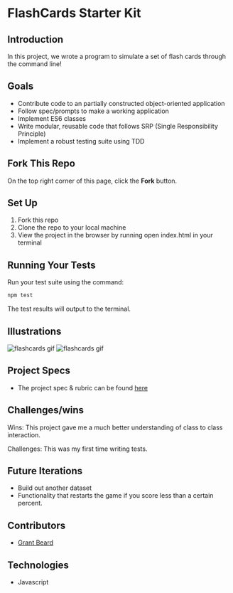 # FlashCards Starter Kit

## Introduction

In this project, we wrote a program to simulate a set of flash cards through the command line!

## Goals

- Contribute code to an partially constructed object-oriented application
- Follow spec/prompts to make a working application
- Implement ES6 classes
- Write modular, reusable code that follows SRP (Single Responsibility Principle)
- Implement a robust testing suite using TDD

## Fork This Repo

On the top right corner of this page, click the **Fork** button.

## Set Up

1. Fork this repo
2. Clone the repo to your local machine
3. View the project in the browser by running open index.html in your terminal

## Running Your Tests

Run your test suite using the command:

```bash
npm test
```

The test results will output to the terminal.


## Illustrations

![flashcards gif](https://media3.giphy.com/media/wmKqSevkyNQuictRAK/giphy.gif?cid=790b76113c732923fb5a8a231f6a5862ea4bbba86d0f43df&rid=giphy.gif&ct=g)
![flashcards gif](https://media0.giphy.com/media/HUmFHSW7naNRgb8VuK/giphy.gif?cid=790b7611c925c5e208f296e638ac60932b1ca9ff2d92cda8&rid=giphy.gif&ct=g)

## Project Specs

- The project spec & rubric can be found [here](https://frontend.turing.edu/projects/flash-cards.html)

## Challenges/wins

Wins: This project gave me a much better understanding of class to class interaction.

Challenges: This was my first time writing tests.

## Future Iterations

- Build out another dataset
- Functionality that restarts the game if you score less than a certain percent.

## Contributors

- [Grant Beard](https://github.com/GrantXBeard)

## Technologies

- Javascript
